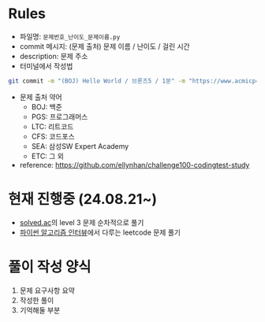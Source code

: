 # Rules
- 파일명: `문제번호_난이도_문제이름.py`
- commit 메시지: (문제 출처) 문제 이름 / 난이도 / 걸린 시간
- description: 문제 주소
- 터미널에서 작성법
```bash
git commit -m "(BOJ) Hello World / 브론즈5 / 1분" -m "https://www.acmicpc.net/problem/2557"
```
- 문제 출처 약어
	- BOJ: 백준
	- PGS: 프로그래머스
	- LTC: 리트코드
	- CFS: 코드포스
	- SEA: 삼성SW Expert Academy
	- ETC: 그 외
- reference: https://github.com/ellynhan/challenge100-codingtest-study

# 현재 진행중 (24.08.21~)
- [solved.ac](https://solved.ac/class?class=3)의 level 3 문제 순차적으로 풀기
- [파이썬 알고리즘 인터뷰](https://github.com/onlybooks/python-algorithm-interview)에서 다루는 leetcode 문제 풀기

# 풀이 작성 양식
1. 문제 요구사항 요약
2. 작성한 풀이
3. 기억해둘 부분
